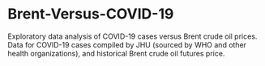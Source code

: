 # Brent-Versus-COVID-19
Exploratory data analysis of COVID-19 cases versus Brent crude oil prices. Data for COVID-19 cases compiled by JHU (sourced by WHO and other health organizations), and historical Brent crude oil futures price.
